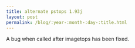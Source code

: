 ```yaml
---
title: alternate pstops 1.93j
layout: post
permalink: /blog/:year-:month-:day-:title.html
---
```


A bug when called after imagetops has been fixed.
